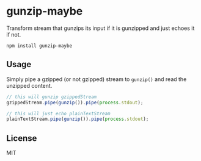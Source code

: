 # gunzip-maybe

Transform stream that gunzips its input if it is gunzipped and just echoes it if not.

	npm install gunzip-maybe

## Usage

Simply pipe a gzipped (or not gzipped) stream to `gunzip()` and read the unzipped content.

``` js
// this will gunzip gzippedStream
gzippedStream.pipe(gunzip()).pipe(process.stdout);

// this will just echo plainTextStream
plainTextStream.pipe(gunzip()).pipe(process.stdout);
```

## License

MIT